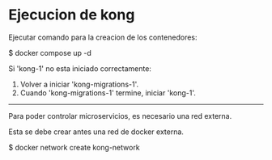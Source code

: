 # Ejecucion de kong

Ejecutar comando para la creacion de los contenedores:

$ docker compose up -d

Si 'kong-1' no esta iniciado correctamente:

1. Volver a iniciar 'kong-migrations-1'.
2. Cuando 'kong-migrations-1' termine, iniciar 'kong-1'.

---

Para poder controlar microservicios, es necesario una red externa.

Esta se debe crear antes una red de docker externa.

$ docker network create kong-network